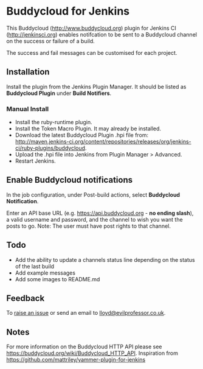 # Buddycloud for Jenkins

This Buddycloud (http://www.buddycloud.org) plugin for Jenkins CI (http://jenkinsci.org) enables notifcation to be sent to a Buddycloud channel on the success or failure of a build.

The success and fail messages can be customised for each project.

## Installation

Install the plugin from the Jenkins Plugin Manager. It should be listed as __Buddycloud Plugin__ under __Build Notifiers__.

### Manual Install

* Install the ruby-runtime plugin.
* Install the Token Macro Plugin. It may already be installed.
* Download the latest Buddycloud Plugin .hpi file from: http://maven.jenkins-ci.org/content/repositories/releases/org/jenkins-ci/ruby-plugins/buddycloud.
* Upload the .hpi file into Jenkins from Plugin Manager > Advanced.
* Restart Jenkins.

## Enable Buddycloud notifications

In the job configuration, under Post-build actions, select __Buddycloud Notification__.

Enter an API base URL (e.g. https://api.buddycloud.org - __no ending slash__), a valid username and password, and the channel to wish you want the posts to go. Note: The user must have post rights to that channel.

## Todo

* Add the ability to update a channels status line depending on the status of the last build
* Add example messages
* Add some images to README.md

## Feedback

To [raise an issue](https://github.com/lloydwatkin/buddycloud-for-jenkins/issues) or send an email to lloyd@evilprofessor.co.uk.

## Notes

For more information on the Buddycloud HTTP API please see https://buddycloud.org/wiki/Buddycloud_HTTP_API.
Inspiration from https://github.com/mattriley/yammer-plugin-for-jenkins
